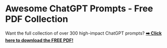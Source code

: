 # Awesome ChatGPT Prompts - Free PDF Collection

Want the full collection of over 300 high-impact ChatGPT prompts? 
[**➡️ Click here to download the FREE PDF!**](https://ryancbeer.github.io/chatgpt-prompts/?subid=GHREAD)
